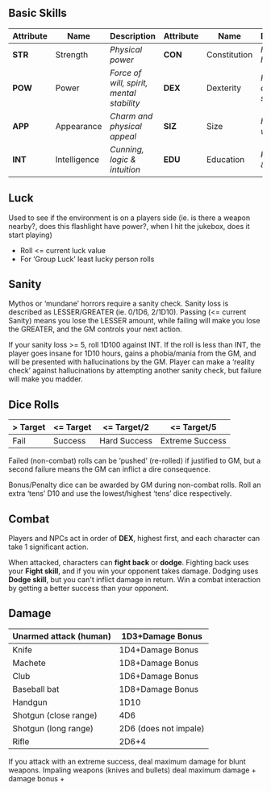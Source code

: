 ## Basic Skills
| Attribute | Name | Description | Attribute | Name | Description |
| --- | --- | --- | --- | --- | --- |
| **STR** | Strength | *Physical power* | **CON** | Constitution | *Health and hardiness*
| **POW** | Power | *Force of will, spirit, mental stability* | **DEX** | Dexterity | *Physical agility and speed*
| **APP** | Appearance | *Charm and physical appeal* | **SIZ** | Size | *Height & weight*
| **INT** | Intelligence | *Cunning, logic & intuition* | **EDU** | Education | *Knowledge & learning*
## Luck
Used to see if the environment is on a players side (ie. is there a weapon nearby?, does this flashlight have power?, when I hit the jukebox, does it start playing)
- Roll <= current luck value  
- For ‘Group Luck’ least lucky person rolls
## Sanity
Mythos or ‘mundane’ horrors require a sanity check. Sanity loss is described as LESSER/GREATER (ie. 0/1D6, 2/1D10). Passing (<= current Sanity) means you lose the LESSER amount, while failing will make you lose the GREATER, and the GM controls your next action.

If your sanity loss >= 5, roll 1D100 against INT. If the roll is less than INT, the player goes insane for 1D10 hours, gains a phobia/mania from the GM, and will be presented with hallucinations by the GM. Player can make a ‘reality check’ against hallucinations by attempting another sanity check, but failure will make you madder. 

## Dice Rolls
| > Target | <= Target | <= Target/2 | <= Target/5 |
| --- | --- | --- | --- |
| Fail | Success | Hard Success | Extreme Success |

Failed (non-combat) rolls can be ‘pushed’ (re-rolled) if justified to GM, but a second failure means the GM can inflict a dire consequence. 

Bonus/Penalty dice can be awarded by GM during non-combat rolls. Roll an extra ‘tens’ D10 and use the lowest/highest ‘tens’ dice respectively.
## Combat

Players and NPCs act in order of **DEX**, highest first, and each character can take 1 significant action.

When attacked, characters can **fight back** or **dodge**. Fighting back uses your **Fight skill**, and if you win your opponent takes damage. Dodging uses **Dodge skill**, but you can't inflict damage in return. Win a combat interaction by getting a better success than your opponent.

## Damage

| Unarmed attack (human) | 1D3+Damage Bonus |
| --- | --- |
| Knife | 1D4+Damage Bonus
| Machete | 1D8+Damage Bonus
| Club | 1D6+Damage Bonus
| Baseball bat | 1D8+Damage Bonus
| Handgun | 1D10
| Shotgun (close range) | 4D6
| Shotgun (long range) | 2D6 (does not impale)
| Rifle | 2D6+4

If you attack with an extreme success, deal maximum damage for blunt weapons. Impaling weapons (knives and bullets) deal maximum damage + damage bonus +